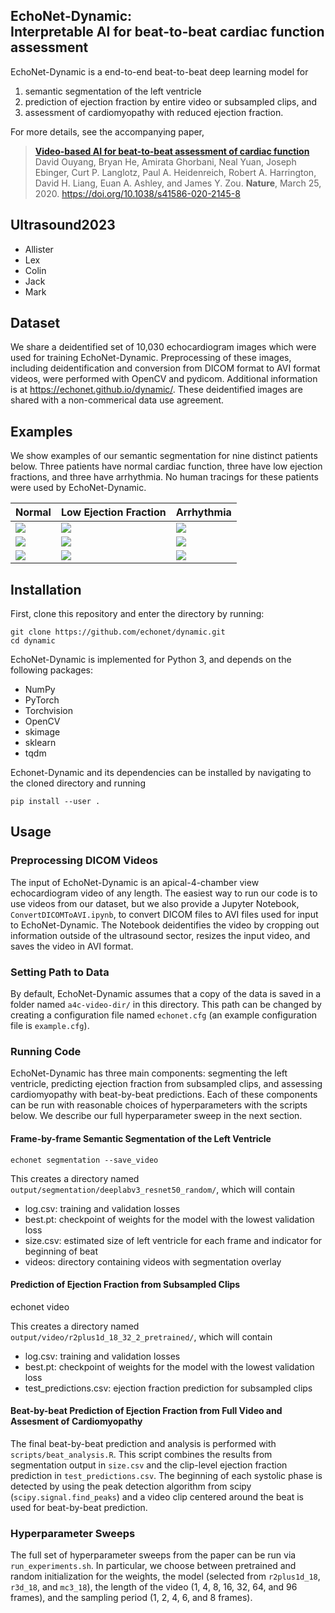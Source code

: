 EchoNet-Dynamic:<br/>Interpretable AI for beat-to-beat cardiac function assessment
------------------------------------------------------------------------------

EchoNet-Dynamic is a end-to-end beat-to-beat deep learning model for
  1) semantic segmentation of the left ventricle
  2) prediction of ejection fraction by entire video or subsampled clips, and
  3) assessment of cardiomyopathy with reduced ejection fraction.

For more details, see the accompanying paper,

> [**Video-based AI for beat-to-beat assessment of cardiac function**](https://www.nature.com/articles/s41586-020-2145-8)<br/>
  David Ouyang, Bryan He, Amirata Ghorbani, Neal Yuan, Joseph Ebinger, Curt P. Langlotz, Paul A. Heidenreich, Robert A. Harrington, David H. Liang, Euan A. Ashley, and James Y. Zou. <b>Nature</b>, March 25, 2020. https://doi.org/10.1038/s41586-020-2145-8

Ultrasound2023 
-------
- Allister
- Lex 
- Colin 
- Jack 
- Mark 

Dataset
-------
We share a deidentified set of 10,030 echocardiogram images which were used for training EchoNet-Dynamic.
Preprocessing of these images, including deidentification and conversion from DICOM format to AVI format videos, were performed with OpenCV and pydicom. Additional information is at https://echonet.github.io/dynamic/. These deidentified images are shared with a non-commerical data use agreement.

Examples
--------

We show examples of our semantic segmentation for nine distinct patients below.
Three patients have normal cardiac function, three have low ejection fractions, and three have arrhythmia.
No human tracings for these patients were used by EchoNet-Dynamic.

| Normal                                 | Low Ejection Fraction                  | Arrhythmia                             |
| ------                                 | ---------------------                  | ----------                             |
| ![](docs/media/0X10A28877E97DF540.gif) | ![](docs/media/0X129133A90A61A59D.gif) | ![](docs/media/0X132C1E8DBB715D1D.gif) |
| ![](docs/media/0X1167650B8BEFF863.gif) | ![](docs/media/0X13CE2039E2D706A.gif ) | ![](docs/media/0X18BA5512BE5D6FFA.gif) |
| ![](docs/media/0X148FFCBF4D0C398F.gif) | ![](docs/media/0X16FC9AA0AD5D8136.gif) | ![](docs/media/0X1E12EEE43FD913E5.gif) |

Installation
------------

First, clone this repository and enter the directory by running:

    git clone https://github.com/echonet/dynamic.git
    cd dynamic

EchoNet-Dynamic is implemented for Python 3, and depends on the following packages:
  - NumPy
  - PyTorch
  - Torchvision
  - OpenCV
  - skimage
  - sklearn
  - tqdm

Echonet-Dynamic and its dependencies can be installed by navigating to the cloned directory and running

    pip install --user .

Usage
-----
### Preprocessing DICOM Videos

The input of EchoNet-Dynamic is an apical-4-chamber view echocardiogram video of any length. The easiest way to run our code is to use videos from our dataset, but we also provide a Jupyter Notebook, `ConvertDICOMToAVI.ipynb`, to convert DICOM files to AVI files used for input to EchoNet-Dynamic. The Notebook deidentifies the video by cropping out information outside of the ultrasound sector, resizes the input video, and saves the video in AVI format. 

### Setting Path to Data

By default, EchoNet-Dynamic assumes that a copy of the data is saved in a folder named `a4c-video-dir/` in this directory.
This path can be changed by creating a configuration file named `echonet.cfg` (an example configuration file is `example.cfg`).

### Running Code

EchoNet-Dynamic has three main components: segmenting the left ventricle, predicting ejection fraction from subsampled clips, and assessing cardiomyopathy with beat-by-beat predictions.
Each of these components can be run with reasonable choices of hyperparameters with the scripts below.
We describe our full hyperparameter sweep in the next section.

#### Frame-by-frame Semantic Segmentation of the Left Ventricle

    echonet segmentation --save_video

This creates a directory named `output/segmentation/deeplabv3_resnet50_random/`, which will contain
  - log.csv: training and validation losses
  - best.pt: checkpoint of weights for the model with the lowest validation loss
  - size.csv: estimated size of left ventricle for each frame and indicator for beginning of beat
  - videos: directory containing videos with segmentation overlay

#### Prediction of Ejection Fraction from Subsampled Clips

  echonet video

This creates a directory named `output/video/r2plus1d_18_32_2_pretrained/`, which will contain
  - log.csv: training and validation losses
  - best.pt: checkpoint of weights for the model with the lowest validation loss
  - test_predictions.csv: ejection fraction prediction for subsampled clips

#### Beat-by-beat Prediction of Ejection Fraction from Full Video and Assesment of Cardiomyopathy

The final beat-by-beat prediction and analysis is performed with `scripts/beat_analysis.R`.
This script combines the results from segmentation output in `size.csv` and the clip-level ejection fraction prediction in `test_predictions.csv`. The beginning of each systolic phase is detected by using the peak detection algorithm from scipy (`scipy.signal.find_peaks`) and a video clip centered around the beat is used for beat-by-beat prediction.

### Hyperparameter Sweeps

The full set of hyperparameter sweeps from the paper can be run via `run_experiments.sh`.
In particular, we choose between pretrained and random initialization for the weights, the model (selected from `r2plus1d_18`, `r3d_18`, and `mc3_18`), the length of the video (1, 4, 8, 16, 32, 64, and 96 frames), and the sampling period (1, 2, 4, 6, and 8 frames).
